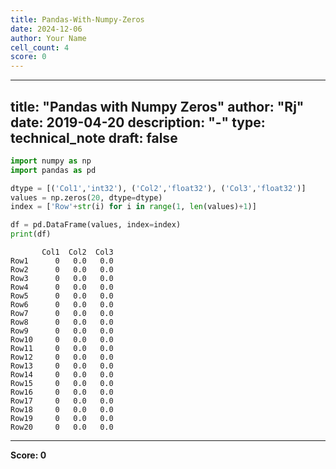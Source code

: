```yaml
---
title: Pandas-With-Numpy-Zeros
date: 2024-12-06
author: Your Name
cell_count: 4
score: 0
---
```


---
title: "Pandas with Numpy Zeros"
author: "Rj"
date: 2019-04-20
description: "-"
type: technical_note
draft: false
---

```python
import numpy as np
import pandas as pd
```


```python
dtype = [('Col1','int32'), ('Col2','float32'), ('Col3','float32')]
values = np.zeros(20, dtype=dtype)
index = ['Row'+str(i) for i in range(1, len(values)+1)]
```


```python
df = pd.DataFrame(values, index=index)
print(df)
```

           Col1  Col2  Col3
    Row1      0   0.0   0.0
    Row2      0   0.0   0.0
    Row3      0   0.0   0.0
    Row4      0   0.0   0.0
    Row5      0   0.0   0.0
    Row6      0   0.0   0.0
    Row7      0   0.0   0.0
    Row8      0   0.0   0.0
    Row9      0   0.0   0.0
    Row10     0   0.0   0.0
    Row11     0   0.0   0.0
    Row12     0   0.0   0.0
    Row13     0   0.0   0.0
    Row14     0   0.0   0.0
    Row15     0   0.0   0.0
    Row16     0   0.0   0.0
    Row17     0   0.0   0.0
    Row18     0   0.0   0.0
    Row19     0   0.0   0.0
    Row20     0   0.0   0.0



---
**Score: 0**
